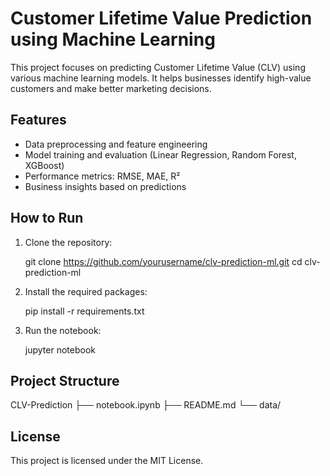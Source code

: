 # Customer Lifetime Value Prediction using Machine Learning

This project focuses on predicting Customer Lifetime Value (CLV) using various machine learning models. It helps businesses identify high-value customers and make better marketing decisions.

## Features

- Data preprocessing and feature engineering
- Model training and evaluation (Linear Regression, Random Forest, XGBoost)
- Performance metrics: RMSE, MAE, R²
- Business insights based on predictions

## How to Run

1. Clone the repository:
   
   git clone https://github.com/yourusername/clv-prediction-ml.git
   cd clv-prediction-ml
   

2. Install the required packages:
   
   pip install -r requirements.txt
   

3. Run the notebook:
   
   jupyter notebook


## Project Structure


CLV-Prediction
├── notebook.ipynb
├── README.md
└── data/

## License

This project is licensed under the MIT License.

